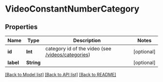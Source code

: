# VideoConstantNumberCategory

## Properties
Name | Type | Description | Notes
------------ | ------------- | ------------- | -------------
**id** | **Int** | category id of the video (see [/videos/categories](#operation/getCategories)) | [optional] 
**label** | **String** |  | [optional] 

[[Back to Model list]](../README.md#documentation-for-models) [[Back to API list]](../README.md#documentation-for-api-endpoints) [[Back to README]](../README.md)


